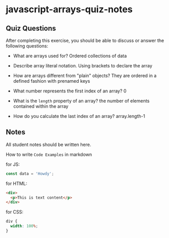 # javascript-arrays-quiz-notes

## Quiz Questions

After completing this exercise, you should be able to discuss or answer the following questions:

- What are arrays used for?
  Ordered collections of data

- Describe array literal notation.
  Using brackets to declare the array

- How are arrays different from "plain" objects?
  They are ordered in a defined fashion with prenamed keys

- What number represents the first index of an array?
  0

- What is the `length` property of an array?
  the number of elements contained within the array

- How do you calculate the last index of an array?
  array.length-1

## Notes

All student notes should be written here.

How to write `Code Examples` in markdown

for JS:

```javascript
const data = 'Howdy';
```

for HTML:

```html
<div>
  <p>This is text content</p>
</div>
```

for CSS:

```css
div {
  width: 100%;
}
```

